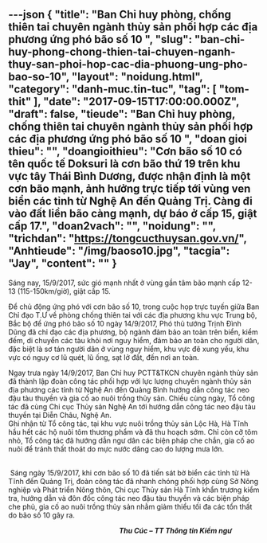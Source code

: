 ---json
{
    "title": "Ban Chỉ huy phòng, chống thiên tai chuyên ngành thủy sản phối hợp các địa phương ứng phó bão số 10 ",
    "slug": "ban-chi-huy-phong-chong-thien-tai-chuyen-nganh-thuy-san-phoi-hop-cac-dia-phuong-ung-pho-bao-so-10",
    "layout": "noidung.html",
    "category": "danh-muc.tin-tuc",
    "tag": [
        "tom-thit"
    ],
    "date": "2017-09-15T17:00:00.000Z",
    "draft": false,
    "tieude": "Ban Chỉ huy phòng, chống thiên tai chuyên ngành thủy sản phối hợp các địa phương ứng phó bão số 10 ",
    "doan gioi thieu": "",
    "doangioithieu": "Cơn bão số 10 có tên quốc tế Doksuri là cơn bão thứ 19 trên khu vực tây Thái Bình Dương, được nhận định là một cơn bão mạnh, ảnh hưởng trực tiếp tới vùng ven biển các tỉnh từ Nghệ An đến Quảng Trị. Càng đi vào đất liền bão càng mạnh, dự báo ở cấp 15, giật cấp 17.",
    "doan2vach": "",
    "noidung": "",
    "trichdan": "https://tongcucthuysan.gov.vn/",
    "Anhtieude": "/img/baoso10.jpg",
    "tacgia": "Jay",
    "__content__": ""
}
---
<p><span style="font-size:14px">S&aacute;ng nay, 15/9/2017, sức gi&oacute; mạnh nhất ở v&ugrave;ng gần t&acirc;m b&atilde;o mạnh cấp 12-13 (115-150km/giờ), giật cấp 15.</span></p>

<p><span style="font-size:14px">Để chủ động ứng ph&oacute; với cơn b&atilde;o số 10, trong cuộc họp trực tuyến giữa Ban Chỉ đạo T.Ư về ph&ograve;ng chống thi&ecirc;n tai với c&aacute;c địa phương khu vực Trung bộ, Bắc bộ để ứng ph&oacute; b&atilde;o số 10 ng&agrave;y 14/9/2017, Ph&oacute; thủ tướng Trịnh Đ&igrave;nh Dũng đ&atilde; chỉ đạo c&aacute;c địa phương, bộ ng&agrave;nh đảm bảo an to&agrave;n tr&ecirc;n biển, kiểm đếm, di chuyển c&aacute;c t&agrave;u khỏi nơi nguy hiểm, đảm bảo an to&agrave;n cho người d&acirc;n, đặc biệt l&agrave; sơ t&aacute;n người d&acirc;n ở v&ugrave;ng nguy hiểm, khu vực đ&ecirc; xung yếu, khu vực c&oacute; nguy cơ lũ qu&eacute;t, lũ ống, sạt lở đất, đến nơi an to&agrave;n.</span></p>

<p><span style="font-size:14px">Ngay trưa ng&agrave;y 14/9/2017, Ban Chỉ huy PCTT&amp;TKCN chuy&ecirc;n ng&agrave;nh thủy sản đ&atilde; th&agrave;nh lập đo&agrave;n c&ocirc;ng t&aacute;c phối hợp với lực lượng chuy&ecirc;n ng&agrave;nh thủy sản địa phương c&aacute;c tỉnh từ Nghệ An đến Quảng B&igrave;nh hướng dẫn c&ocirc;ng t&aacute;c neo đậu t&agrave;u thuyền v&agrave; gia cố ao nu&ocirc;i trồng thủy sản. Chiều c&ugrave;ng ng&agrave;y, Tổ c&ocirc;ng t&aacute;c đ&atilde; c&ugrave;ng Chi cục Thủy sản Nghệ An tới hướng dẫn c&ocirc;ng t&aacute;c neo đậu t&agrave;u thuyền tại Diễn Ch&acirc;u, Nghệ An.<br />
Ghi nhận từ Tổ c&ocirc;ng t&aacute;c, tại khu vực nu&ocirc;i trồng thủy sản Lộc H&agrave;, H&agrave; Tĩnh hầu hết c&aacute;c hộ nu&ocirc;i t&ocirc;m thương phẩm v&agrave; đ&atilde; thu hoạch sớm. Chỉ c&ograve;n cỡ t&ocirc;m nhỏ, Tổ c&ocirc;ng t&aacute;c đ&atilde; hướng dẫn ngư d&acirc;n c&aacute;c biện ph&aacute;p che chắn, gia cố ao nu&ocirc;i để tr&aacute;nh thất tho&aacute;t do mực nước d&acirc;ng cao do lượng mưa lớn. &nbsp; &nbsp; &nbsp; &nbsp; &nbsp; &nbsp; &nbsp; &nbsp; &nbsp; &nbsp; &nbsp; &nbsp; &nbsp; &nbsp; &nbsp; &nbsp;</span></p>

<p><span style="font-size:14px">&nbsp;</span><span style="font-size:14px">S&aacute;ng ng&agrave;y 15/9/2017, khi cơn b&atilde;o số 10 đ&atilde; tiến s&aacute;t bờ biển c&aacute;c tỉnh từ H&agrave; Tĩnh đến Quảng Trị, đo&agrave;n c&ocirc;ng t&aacute;c đ&atilde; nhanh ch&oacute;ng phối hợp c&ugrave;ng Sở N&ocirc;ng nghiệp v&agrave; Ph&aacute;t triển N&ocirc;ng th&ocirc;n, Chi cục Thủy sản H&agrave; Tĩnh khẩn trương kiểm tra, hướng dẫn v&agrave; đ&ocirc;n đốc c&ocirc;ng t&aacute;c neo đậu t&agrave;u thuyền v&agrave; c&aacute;c biện ph&aacute;p che phủ, gia cố ao nu&ocirc;i trồng thủy sản nhằm giảm thiểu tối đa c&aacute;c tổn thất do b&atilde;o số 10 g&acirc;y ra.</span></p>

<p><span style="font-size:14px"><strong><em>&nbsp;&nbsp; &nbsp;&nbsp;&nbsp;&nbsp;&nbsp;&nbsp;&nbsp;&nbsp;&nbsp;&nbsp;&nbsp;&nbsp;&nbsp;&nbsp;&nbsp;&nbsp;&nbsp;&nbsp;&nbsp;&nbsp;&nbsp;&nbsp;&nbsp;&nbsp;&nbsp;&nbsp;&nbsp;&nbsp;&nbsp;&nbsp;&nbsp;&nbsp;&nbsp;&nbsp;&nbsp;&nbsp;&nbsp;&nbsp;&nbsp;&nbsp;&nbsp;&nbsp;&nbsp;&nbsp;&nbsp;&nbsp;&nbsp;&nbsp;&nbsp;&nbsp;&nbsp;&nbsp;&nbsp;&nbsp;&nbsp;&nbsp;&nbsp;&nbsp;&nbsp;&nbsp;&nbsp;&nbsp;&nbsp; Thu C&uacute;c &ndash; TT Th&ocirc;ng tin Kiểm ngư</em></strong></span></p>
